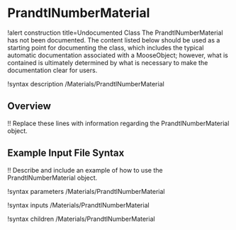 # PrandtlNumberMaterial

!alert construction title=Undocumented Class
The PrandtlNumberMaterial has not been documented. The content listed below should be used as a starting point for
documenting the class, which includes the typical automatic documentation associated with a
MooseObject; however, what is contained is ultimately determined by what is necessary to make the
documentation clear for users.

!syntax description /Materials/PrandtlNumberMaterial

## Overview

!! Replace these lines with information regarding the PrandtlNumberMaterial object.

## Example Input File Syntax

!! Describe and include an example of how to use the PrandtlNumberMaterial object.

!syntax parameters /Materials/PrandtlNumberMaterial

!syntax inputs /Materials/PrandtlNumberMaterial

!syntax children /Materials/PrandtlNumberMaterial
